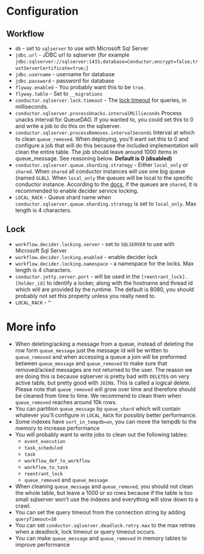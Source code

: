 # Configuration

## Workflow
- `db` - set to `sqlserver`  to use with Microsoft Sql Server
- `jdbc.url` - JDBC url to sqlserver (for example `jdbc:sqlserver://sqlserver:1433;database=Conductor;encrypt=false;trustServerCertificate=true;`)
- `jdbc.username` - username for database
- `jdbc.password` - password for database
- `flyway.enabled` - You probably want this to be `true`.
- `flyway.table` - Set to `__migrations`
- `conductor.sqlserver.lock.timeout` - The [lock timeout](https://docs.microsoft.com/en-us/sql/t-sql/statements/set-lock-timeout-transact-sql?view=sql-server-ver15) for queries, in milliseconds. 
- `conductor.sqlserver.processUnacks.intervalMillieconds` Process unacks interval for QueueDAO. If you wanted to,
  you could set this to 0 and write a job to do this on the sqlserver.
- `conductor.sqlserver.processRemoves.intervalSeconds` Interval at which to clean `queue_removed`. When deploying,
  you'll want set this to 0 and configure a job that will do this because the included implementation will clean the entire table. The job should leave around 1000 items in queue_message. See reasoning below. **Default is 0 (disabled)**
- `conductor.sqlserver.queue.sharding.strategy` - Either `local_only` or `shared`. When `shared` all conductor instances will use one big queue (named `GLBL`). When `local_only` the queues will be local to the specific conductor instance. According to the [docs](https://netflix.github.io/conductor/technicaldetails/#more-on-dyno-queues), if the queues are `shared`, it is recommended to enable decider service locking.
- `LOCAL_RACK` - Queue shard name when `conductor.sqlserver.queue.sharding.strategy` is set to `local_only`.
  Max length is 4 characters.

## Lock
- `workflow.decider.locking.server` - set to `SQLSERVER` to use with Microsoft Sql Server
- `workflow.decider.locking.enabled` - enable decider lock
- `workflow.decider.locking.namespace` - a namespace for the locks. Max length is 4 characters.
- `conductor.jetty.server.port` - will be used in the `[reentrant_lock].[holder_id]` to identify a locker, along with the hostname and thread id which will are provided by the runtime. The default is 8080, you should probably not set this property unless you really need to.
- `LOCAL_RACK` - ^

# More info

* When deleting/acking a message from a queue, instead of deleting the row form `queue_message` just the
  message id will be written to `queue_removed` and when accessing a queue a join will be preformed between
  `queue_message` and `queue_removed` to make sure that removed/acked messages are not returned to the user.
  The reason we are doing this is because sqlserver is pretty bad with `DELETE`s on very active table, but
  pretty good with `JOIN`s. This is called a logical delete. Please note that `queue_removed` will grow
  over time and therefore should be cleaned from time to time. We recommend to clean them when `queue_removed`
  reaches around 10k rows.
* You can partition `queue_message` by `queue_shard` which will contain 
whatever you'll configure in `LOCAL_RACK` for possibly better performance.
* Some indexes have `sort_in_tempdb=on`, you can move the tempdb to the memory 
to increase performance
* You will probably want to write jobs to clean out the following tables:
    * `event_execution`
    * `task_scheduled`
    * `task`
    * `workflow_def_to_workflow`
    * `workflow_to_task`
    * `reentrant_lock`
    * `queue_removed` and `queue_message` 
* When cleaning `queue_message` and `queue_removed`, you should not clean the whole table, but
  leave a 1000 or so rows because if the table is too small sqlserver won't use the indexes
  and everything will slow down to a crawl.
* You can set the query timeout from the connection string by adding `queryTimeout=10`
* You can set `conductor.sqlserver.deadlock.retry.max` to the max retries when a deadlock, lock timeout 
  or query timeout occurs.
* You can make `queue_message` and `queue_removed` in memory tables to improve performance
